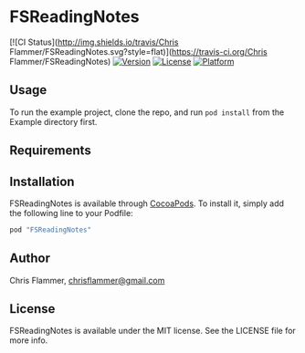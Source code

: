 # FSReadingNotes

[![CI Status](http://img.shields.io/travis/Chris Flammer/FSReadingNotes.svg?style=flat)](https://travis-ci.org/Chris Flammer/FSReadingNotes)
[![Version](https://img.shields.io/cocoapods/v/FSReadingNotes.svg?style=flat)](http://cocoapods.org/pods/FSReadingNotes)
[![License](https://img.shields.io/cocoapods/l/FSReadingNotes.svg?style=flat)](http://cocoapods.org/pods/FSReadingNotes)
[![Platform](https://img.shields.io/cocoapods/p/FSReadingNotes.svg?style=flat)](http://cocoapods.org/pods/FSReadingNotes)

## Usage

To run the example project, clone the repo, and run `pod install` from the Example directory first.

## Requirements

## Installation

FSReadingNotes is available through [CocoaPods](http://cocoapods.org). To install
it, simply add the following line to your Podfile:

```ruby
pod "FSReadingNotes"
```

## Author

Chris Flammer, chrisflammer@gmail.com

## License

FSReadingNotes is available under the MIT license. See the LICENSE file for more info.
